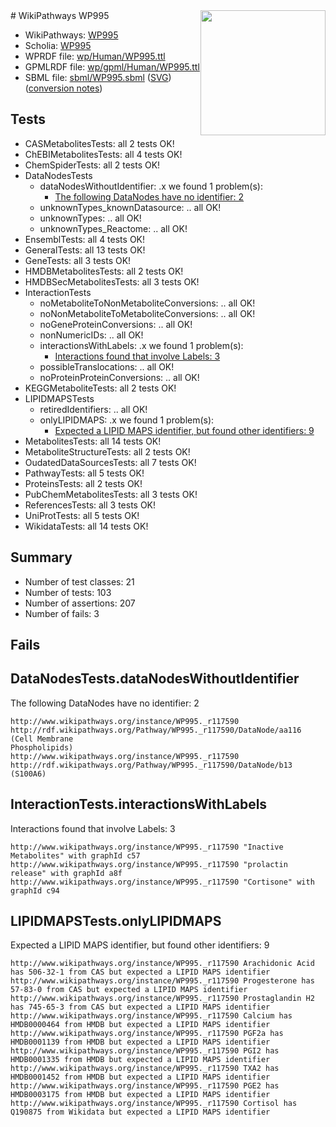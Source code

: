 <img style="float: right; width: 200px" src="../logo.png" />
# WikiPathways WP995

* WikiPathways: [WP995](https://identifiers.org/wikipathways:WP995)
* Scholia: [WP995](https://scholia.toolforge.org/wikipathways/WP995)
* WPRDF file: [wp/Human/WP995.ttl](../wp/Human/WP995.ttl)
* GPMLRDF file: [wp/gpml/Human/WP995.ttl](../wp/gpml/Human/WP995.ttl)
* SBML file: [sbml/WP995.sbml](../sbml/WP995.sbml) ([SVG](../sbml/WP995.svg)) ([conversion notes](../sbml/WP995.txt))

## Tests
* CASMetabolitesTests: all 2 tests OK!
* ChEBIMetabolitesTests: all 4 tests OK!
* ChemSpiderTests: all 2 tests OK!
* DataNodesTests
    * dataNodesWithoutIdentifier: .x we found 1 problem(s):
        * [The following DataNodes have no identifier: 2](#d2d32fa1)
    * unknownTypes_knownDatasource: .. all OK!
    * unknownTypes: .. all OK!
    * unknownTypes_Reactome: .. all OK!
* EnsemblTests: all 4 tests OK!
* GeneralTests: all 13 tests OK!
* GeneTests: all 3 tests OK!
* HMDBMetabolitesTests: all 2 tests OK!
* HMDBSecMetabolitesTests: all 3 tests OK!
* InteractionTests
    * noMetaboliteToNonMetaboliteConversions: .. all OK!
    * noNonMetaboliteToMetaboliteConversions: .. all OK!
    * noGeneProteinConversions: .. all OK!
    * nonNumericIDs: .. all OK!
    * interactionsWithLabels: .x we found 1 problem(s):
        * [Interactions found that involve Labels: 3](#630d267a)
    * possibleTranslocations: .. all OK!
    * noProteinProteinConversions: .. all OK!
* KEGGMetaboliteTests: all 2 tests OK!
* LIPIDMAPSTests
    * retiredIdentifiers: .. all OK!
    * onlyLIPIDMAPS: .x we found 1 problem(s):
        * [Expected a LIPID MAPS identifier, but found other identifiers: 9](#48cc60c0)
* MetabolitesTests: all 14 tests OK!
* MetaboliteStructureTests: all 2 tests OK!
* OudatedDataSourcesTests: all 7 tests OK!
* PathwayTests: all 5 tests OK!
* ProteinsTests: all 2 tests OK!
* PubChemMetabolitesTests: all 3 tests OK!
* ReferencesTests: all 3 tests OK!
* UniProtTests: all 5 tests OK!
* WikidataTests: all 14 tests OK!


## Summary

* Number of test classes: 21
* Number of tests: 103
* Number of assertions: 207
* Number of fails: 3

## Fails

<a name="d2d32fa1" />

## DataNodesTests.dataNodesWithoutIdentifier

The following DataNodes have no identifier: 2
```
http://www.wikipathways.org/instance/WP995._r117590 http://rdf.wikipathways.org/Pathway/WP995._r117590/DataNode/aa116 (Cell Membrane
Phospholipids)
http://www.wikipathways.org/instance/WP995._r117590 http://rdf.wikipathways.org/Pathway/WP995._r117590/DataNode/b13 (S100A6)
```

<a name="630d267a" />

## InteractionTests.interactionsWithLabels

Interactions found that involve Labels: 3
```
http://www.wikipathways.org/instance/WP995._r117590 "Inactive Metabolites" with graphId c57
http://www.wikipathways.org/instance/WP995._r117590 "prolactin
release" with graphId a8f
http://www.wikipathways.org/instance/WP995._r117590 "Cortisone" with graphId c94
```

<a name="48cc60c0" />

## LIPIDMAPSTests.onlyLIPIDMAPS

Expected a LIPID MAPS identifier, but found other identifiers: 9
```
http://www.wikipathways.org/instance/WP995._r117590 Arachidonic Acid has 506-32-1 from CAS but expected a LIPID MAPS identifier
http://www.wikipathways.org/instance/WP995._r117590 Progesterone has 57-83-0 from CAS but expected a LIPID MAPS identifier
http://www.wikipathways.org/instance/WP995._r117590 Prostaglandin H2 has 745-65-3 from CAS but expected a LIPID MAPS identifier
http://www.wikipathways.org/instance/WP995._r117590 Calcium has HMDB0000464 from HMDB but expected a LIPID MAPS identifier
http://www.wikipathways.org/instance/WP995._r117590 PGF2a has HMDB0001139 from HMDB but expected a LIPID MAPS identifier
http://www.wikipathways.org/instance/WP995._r117590 PGI2 has HMDB0001335 from HMDB but expected a LIPID MAPS identifier
http://www.wikipathways.org/instance/WP995._r117590 TXA2 has HMDB0001452 from HMDB but expected a LIPID MAPS identifier
http://www.wikipathways.org/instance/WP995._r117590 PGE2 has HMDB0003175 from HMDB but expected a LIPID MAPS identifier
http://www.wikipathways.org/instance/WP995._r117590 Cortisol has Q190875 from Wikidata but expected a LIPID MAPS identifier
```


